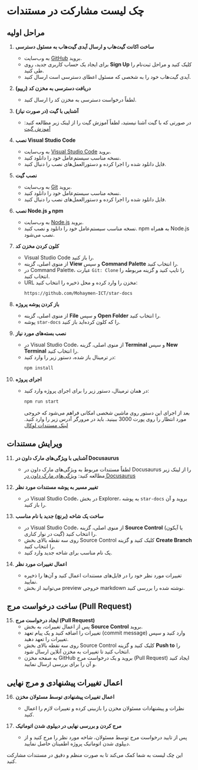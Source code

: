 # چک لیست مشارکت در مستندات

## مراحل اولیه

1. **ساخت اکانت گیت‌هاب و ارسال آیدی گیت‌هاب به مسئول دسترسی**
    - به وب‌سایت [GitHub](https://github.com/) بروید.
    - برای ایجاد یک حساب کاربری جدید، روی **Sign Up** کلیک کنید و مراحل ثبت‌نام را طی کنید.
    - آیدی گیت‌هاب خود را به شخصی که مسئول اعطای دسترسی است ارسال کنید.

2. **دریافت دسترسی به مخزن کد (ریپو)**
    - لطفاً درخواست دسترسی به مخزن کد را ارسال کنید.

3. **آشنایی با گیت (در صورت نیاز)**
    - در صورتی که با گیت آشنا نیستید، لطفاً آموزش گیت را از لینک زیر مطالعه کنید:
      [آموزش گیت](https://star-academy.github.io/codestar-documents/docs/intro/phase04-git)

4. **نصب Visual Studio Code**
    - به وب‌سایت [Visual Studio Code](https://code.visualstudio.com/) بروید.
    - نسخه مناسب سیستم‌عامل خود را دانلود کنید.
    - فایل دانلود شده را اجرا کرده و دستورالعمل‌های نصب را دنبال کنید.

5. **نصب گیت**
    - به وب‌سایت [Git](https://git-scm.com/) بروید.
    - نسخه مناسب سیستم‌عامل خود را دانلود کنید.
    - فایل دانلود شده را اجرا کرده و دستورالعمل‌های نصب را دنبال کنید.

6. **نصب Node.js و npm**
    - به وب‌سایت [Node.js](https://nodejs.org/) بروید.
    - نسخه مناسب سیستم‌عامل خود را دانلود و نصب کنید. npm به همراه Node.js نصب می‌شود.

7. **کلون کردن مخزن کد**
    - Visual Studio Code را باز کنید.
    - از منوی اصلی، گزینه **View** و سپس **Command Palette** را انتخاب کنید.
    - در Command Palette، عبارت `Git: Clone` را تایپ کنید و گزینه مربوطه را انتخاب کنید.
    - URL مخزن را وارد کرده و محل ذخیره را انتخاب کنید:
      ```
      https://github.com/Mohaymen-ICT/star-docs
      ```

8. **باز کردن پوشه پروژه**
    - از منوی اصلی، گزینه **File** و سپس **Open Folder** را انتخاب کنید.
    - پوشه `star-docs` را که کلون کرده‌اید باز کنید.

9. **نصب بسته‌های مورد نیاز**
    - در Visual Studio Code، از منوی اصلی، گزینه **Terminal** و سپس **New Terminal** را انتخاب کنید.
    - در ترمینال باز شده، دستور زیر را وارد کنید:
      ```bash
      npm install
      ```

10. **اجرای پروژه**
    - در همان ترمینال، دستور زیر را برای اجرای پروژه وارد کنید:
      ```bash
      npm run start
      ```
      بعد از اجرای این دستور روی ماشین شخصی امکانی فراهم می‌شود که خروجی مورد انتظار را روی پورت 3000 ببینید. باید در مرورگر آدرس زیر را وارد کنید.
        [لینک مستندات لوکال](http://localhost:3000/star-docs)

## ویرایش مستندات

11. **آشنایی با ویژگی‌های مارک داون در Docusaurus**
    - لطفاً مستندات مربوط به ویژگی‌های مارک داون در Docusaurus را از لینک زیر مطالعه کنید:
      [ویژگی‌های مارک داون در Docusaurus](https://docusaurus.io/docs/markdown-features)

12. **تغییر مسیر به پوشه مستندات مورد نظر**
    - در Visual Studio Code، در بخش Explorer، به پوشه `star-docs` بروید و آن را باز کنید.

13. **ساخت یک شاخه (برنچ) جدید با نام مناسب**
    - در Visual Studio Code، از منوی اصلی، گزینه **Source Control** (یا آیکون گیت در نوار کناری) را انتخاب کنید.
    - روی سه نقطه بالای بخش Source Control کلیک کنید و گزینه **Create Branch** را انتخاب کنید.
    - یک نام مناسب برای شاخه جدید وارد کنید.

14. **اعمال تغییرات مورد نظر**
    - تغییرات مورد نظر خود را در فایل‌های مستندات اعمال کنید و آن‌ها را ذخیره نمایید.
    - می‌توانید از بخش preview خروجی markdown نوشته شده را بررسی کنید.
    
## ساخت درخواست مرج (Pull Request)

15. **ایجاد درخواست مرج (Pull Request)**
    - پس از اعمال تغییرات، به بخش **Source Control** بروید.
    - تغییرات را اضافه کنید و یک پیام تعهد (commit message) وارد کنید و سپس تغییرات را تعهد دهید.
    - روی سه نقطه بالای بخش Source Control کلیک کنید و گزینه **Push to** را انتخاب کنید تا تغییرات به مخزن آنلاین ارسال شود.
    - به صفحه مخزن GitHub بروید و یک درخواست مرج (Pull Request) ایجاد کنید و آن را برای بررسی ارسال نمایید.

## اعمال تغییرات پیشنهادی و مرج نهایی

16. **اعمال تغییرات پیشنهادی توسط مسئولان مخزن**
    - نظرات و پیشنهادات مسئولان مخزن را بازبینی کرده و تغییرات لازم را اعمال کنید.

17. **مرج کردن و بررسی نهایی در دیپلوی شدن اتوماتیک**
    - پس از تایید درخواست مرج توسط مسئولان، شاخه مورد نظر را مرج کنید و از دیپلوی شدن اتوماتیک پروژه اطمینان حاصل نمایید.

این چک لیست به شما کمک می‌کند تا به صورت منظم و دقیق در مستندات مشارکت کنید.
